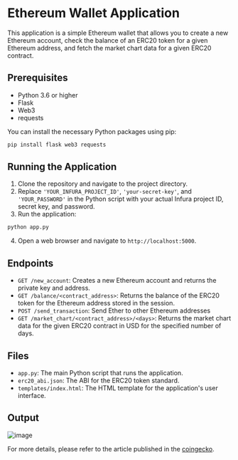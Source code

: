 # Ethereum Wallet Application

This application is a simple Ethereum wallet that allows you to create a new Ethereum account, check the balance of an ERC20 token for a given Ethereum address, and fetch the market chart data for a given ERC20 contract.

## Prerequisites

- Python 3.6 or higher
- Flask
- Web3
- requests

You can install the necessary Python packages using pip:

```bash
pip install flask web3 requests
```
## Running the Application

1. Clone the repository and navigate to the project directory.
2. Replace `'YOUR_INFURA_PROJECT_ID'`, `'your-secret-key'`, and `'YOUR_PASSWORD'` in the Python script with your actual Infura project ID, secret key, and password.
3. Run the application:

```bash
python app.py
```
4. Open a web browser and navigate to `http://localhost:5000`.

## Endpoints

- `GET /new_account`: Creates a new Ethereum account and returns the private key and address.
- `GET /balance/<contract_address>`: Returns the balance of the ERC20 token for the Ethereum address stored in the session.
- `POST /send_transaction`: Send Ether to other Ethereum addresses
- `GET /market_chart/<contract_address>/<days>`: Returns the market chart data for the given ERC20 contract in USD for the specified number of days.

## Files

- `app.py`: The main Python script that runs the application.
- `erc20_abi.json`: The ABI for the ERC20 token standard.
- `templates/index.html`: The HTML template for the application's user interface.
## Output
![image](https://github.com/rollendxavier/crypto_wallet_coingecko/assets/42246854/354d85de-58db-4586-b639-48def0871c70)

For more details, please refer to the article published in the [coingecko](https://www.coingecko.com/learn/build-crypto-wallet-python).
